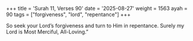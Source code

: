 +++
title = 'Surah 11, Verses 90'
date = '2025-08-27'
weight = 1563
ayah = 90
tags = ["forgiveness", "lord", "repentance"]
+++

So seek your Lord’s forgiveness and turn to Him in repentance. Surely my Lord is Most Merciful, All-Loving.”